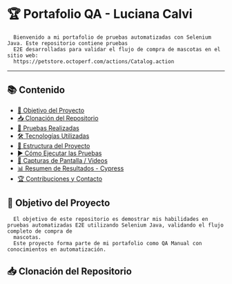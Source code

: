 # 🏆 Portafolio QA - Luciana Calvi

      Bienvenido a mi portafolio de pruebas automatizadas con Selenium Java. Este repositorio contiene pruebas 
      E2E desarrolladas para validar el flujo de compra de mascotas en el sitio web: 
      https://petstore.octoperf.com/actions/Catalog.action 
-----------------------------------------------------------------------------------------------------------------------------------------------------------------------------------------------------------------------------------------------------
## 📚 Contenido

- [🎯 Objetivo del Proyecto](#-objetivo-del-proyecto)
- [📥 Clonación del Repositorio](#-clonación-del-repositorio)
- [🚀 Pruebas Realizadas](#-pruebas-realizadas)
- [🛠️ Tecnologías Utilizadas](#-tecnologías-utilizadas)
- [📂 Estructura del Proyecto](#-estructura-del-proyecto)
- [▶️ Cómo Ejecutar las Pruebas](#️-cómo-ejecutar-las-pruebas)
- [📸 Capturas de Pantalla / Videos](#-capturas-de-pantalla--videos)
- [📊 Resumen de Resultados - Cypress](#-resumen-de-resultados---cypress)
- [🏆 Contribuciones y Contacto](#-contribuciones-y-contacto)


## 🎯 Objetivo del Proyecto
  
      El objetivo de este repositorio es demostrar mis habilidades en pruebas automatizadas E2E utilizando Selenium Java, validando el flujo completo de compra de 
      mascotas. 
      Este proyecto forma parte de mi portafolio como QA Manual con conocimientos en automatización.

## 📥 Clonación del Repositorio
